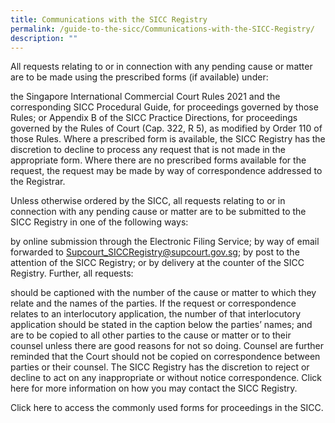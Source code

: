 ```yaml
---
title: Communications with the SICC Registry
permalink: /guide-to-the-sicc/Communications-with-the-SICC-Registry/
description: ""
---
```

All requests relating to or in connection with any pending cause or matter are to be made using the prescribed forms (if available) under:

the Singapore International Commercial Court Rules 2021 and the corresponding SICC Procedural Guide, for proceedings governed by those Rules; or
Appendix B of the SICC Practice Directions, for proceedings governed by the Rules of Court (Cap. 322, R 5), as modified by Order 110 of those Rules.
Where a prescribed form is available, the SICC Registry has the discretion to decline to process any request that is not made in the appropriate form. Where there are no prescribed forms available for the request, the request may be made by way of correspondence addressed to the Registrar.

Unless otherwise ordered by the SICC, all requests relating to or in connection with any pending cause or matter are to be submitted to the SICC Registry in one of the following ways:

by online submission through the Electronic Filing Service;
by way of email forwarded to Supcourt_SICCRegistry@supcourt.gov.sg;
by post to the attention of the SICC Registry; or
by delivery at the counter of the SICC Registry.
Further, all requests:

should be captioned with the number of the cause or matter to which they relate and the names of the parties. If the request or correspondence relates to an interlocutory application, the number of that interlocutory application should be stated in the caption below the parties’ names; and
are to be copied to all other parties to the cause or matter or to their counsel unless there are good reasons for not so doing. Counsel are further reminded that the Court should not be copied on correspondence between parties or their counsel. The SICC Registry has the discretion to reject or decline to act on any inappropriate or without notice correspondence.
Click here for more information on how you may contact the SICC Registry.

Click here to access the commonly used forms for proceedings in the SICC.